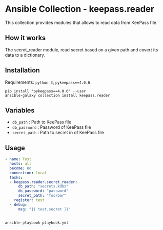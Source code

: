 # Ansible Collection - keepass.reader

This collection provides modules that allows to read data from KeePass file.

## How it works

The secret_reader module, read secret based on a given path and covert its data to a dictionary.

## Installation

Requirements: `python 3`, `pykeepass==4.0.6`

    pip install 'pykeepass==4.0.6' --user
    ansible-galaxy collection install keepass.reader


## Variables

- `db_path`     : Path to KeePass file
- `db_password` : Password of KeePass file
- `secret_path` : Path to secret in of KeePass file


## Usage

```yaml
- name: Test
  hosts: all
  become: no
  connection: local
  tasks:
  - keepass.reader.secret_reader:
      db_path: "secrets.kdbx"
      db_password: "password"
      secret_path: "foo/bar"
    register: test
  - debug:
      msg: "{{ test.secret }}"
      
```

```bash
ansible-playbook playbook.yml
```